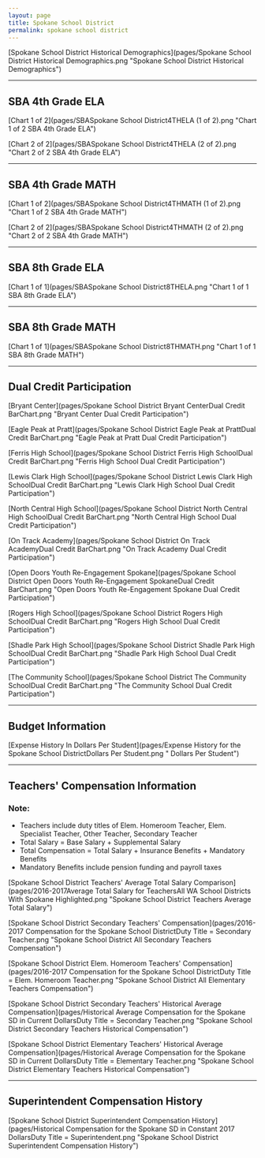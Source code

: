 ```yaml
---
layout: page
title: Spokane School District
permalink: spokane school district
---
```



[Spokane School District Historical Demographics](pages/Spokane School District Historical Demographics.png "Spokane School District Historical Demographics")

___

## SBA 4th Grade ELA

[Chart 1 of 2](pages/SBASpokane School District4THELA (1 of 2).png "Chart 1 of 2 SBA 4th Grade ELA")

[Chart 2 of 2](pages/SBASpokane School District4THELA (2 of 2).png "Chart 2 of 2 SBA 4th Grade ELA")


___

## SBA 4th Grade MATH

[Chart 1 of 2](pages/SBASpokane School District4THMATH (1 of 2).png "Chart 1 of 2 SBA 4th Grade MATH")

[Chart 2 of 2](pages/SBASpokane School District4THMATH (2 of 2).png "Chart 2 of 2 SBA 4th Grade MATH")


___

## SBA 8th Grade ELA

[Chart 1 of 1](pages/SBASpokane School District8THELA.png "Chart 1 of 1 SBA 8th Grade ELA")


___

## SBA 8th Grade MATH

[Chart 1 of 1](pages/SBASpokane School District8THMATH.png "Chart 1 of 1 SBA 8th Grade MATH")


___

## Dual Credit Participation

[Bryant Center](pages/Spokane School District Bryant CenterDual Credit BarChart.png "Bryant Center Dual Credit Participation")

[Eagle Peak at Pratt](pages/Spokane School District Eagle Peak at PrattDual Credit BarChart.png "Eagle Peak at Pratt Dual Credit Participation")

[Ferris High School](pages/Spokane School District Ferris High SchoolDual Credit BarChart.png "Ferris High School Dual Credit Participation")

[Lewis   Clark High School](pages/Spokane School District Lewis   Clark High SchoolDual Credit BarChart.png "Lewis   Clark High School Dual Credit Participation")

[North Central High School](pages/Spokane School District North Central High SchoolDual Credit BarChart.png "North Central High School Dual Credit Participation")

[On Track Academy](pages/Spokane School District On Track AcademyDual Credit BarChart.png "On Track Academy Dual Credit Participation")

[Open Doors Youth Re-Engagement Spokane](pages/Spokane School District Open Doors Youth Re-Engagement SpokaneDual Credit BarChart.png "Open Doors Youth Re-Engagement Spokane Dual Credit Participation")

[Rogers High School](pages/Spokane School District Rogers High SchoolDual Credit BarChart.png "Rogers High School Dual Credit Participation")

[Shadle Park High School](pages/Spokane School District Shadle Park High SchoolDual Credit BarChart.png "Shadle Park High School Dual Credit Participation")

[The Community School](pages/Spokane School District The Community SchoolDual Credit BarChart.png "The Community School Dual Credit Participation")


___

## Budget Information

[Expense History In Dollars Per Student](pages/Expense History for the Spokane School DistrictDollars Per Student.png " Dollars Per Student")


___

## Teachers' Compensation Information
### Note:
- Teachers include duty titles of Elem. Homeroom Teacher, Elem. Specialist Teacher, Other Teacher, Secondary Teacher
- Total Salary = Base Salary + Supplemental Salary
- Total Compensation = Total Salary + Insurance Benefits + Mandatory Benefits
- Mandatory Benefits include pension funding and payroll taxes

[Spokane School District Teachers' Average Total Salary Comparison](pages/2016-2017Average Total Salary for TeachersAll WA School Districts With Spokane Highlighted.png "Spokane School District Teachers Average Total Salary")

[Spokane School District Secondary Teachers' Compensation](pages/2016-2017 Compensation for the Spokane School DistrictDuty Title = Secondary Teacher.png "Spokane School District All Secondary Teachers Compensation")

[Spokane School District Elem. Homeroom Teachers' Compensation](pages/2016-2017 Compensation for the Spokane School DistrictDuty Title = Elem. Homeroom Teacher.png "Spokane School District All Elementary Teachers Compensation")

[Spokane School District Secondary Teachers' Historical Average Compensation](pages/Historical Average Compensation for the Spokane SD in Current DollarsDuty Title = Secondary Teacher.png "Spokane School District Secondary Teachers Historical Compensation")

[Spokane School District Elementary Teachers' Historical Average Compensation](pages/Historical Average Compensation for the Spokane SD in Current DollarsDuty Title = Elementary Teacher.png "Spokane School District Elementary Teachers Historical Compensation")


___

## Superintendent Compensation History

[Spokane School District Superintendent Compensation History](pages/Historical Compensation for the Spokane SD in Constant 2017 DollarsDuty Title = Superintendent.png "Spokane School District Superintendent Compensation History")

